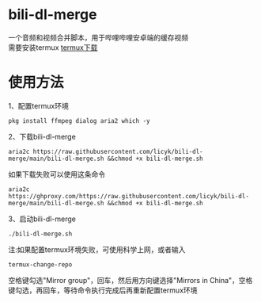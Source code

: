 # bili-dl-merge
一个音频和视频合并脚本，用于哔哩哔哩安卓端的缓存视频  
需要安装termux  [termux下载](https://f-droid.org/zh_Hans/packages/com.termux/)  
# 使用方法  
1、配置termux环境  

    pkg install ffmpeg dialog aria2 which -y

2、下载bili-dl-merge  

    aria2c https://raw.githubusercontent.com/licyk/bili-dl-merge/main/bili-dl-merge.sh &&chmod +x bili-dl-merge.sh

如果下载失败可以使用这条命令  

    aria2c https://ghproxy.com/https://raw.githubusercontent.com/licyk/bili-dl-merge/main/bili-dl-merge.sh &&chmod +x bili-dl-merge.sh

3、启动bili-dl-merge  

    ./bili-dl-merge.sh

注:如果配置termux环境失败，可使用科学上网，或者输入  

    termux-change-repo
    
空格键勾选"Mirror group"，回车，然后用方向键选择"Mirrors in China"，空格键勾选，再回车，等待命令执行完成后再重新配置termux环境
